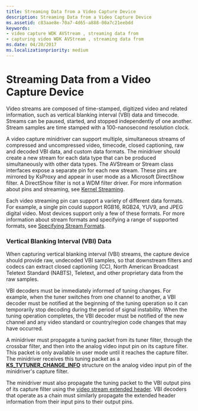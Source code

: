 ```yaml
---
title: Streaming Data from a Video Capture Device
description: Streaming Data from a Video Capture Device
ms.assetid: c83aae8e-70a7-4d65-a888-00a7c21eebdd
keywords:
- video capture WDK AVStream , streaming data from
- capturing video WDK AVStream , streaming data from
ms.date: 04/20/2017
ms.localizationpriority: medium
---
```


# Streaming Data from a Video Capture Device


Video streams are composed of time-stamped, digitized video and related information, such as vertical blanking interval (VBI) data and timecode. Streams can be paused, started, and stopped independently of one another. Stream samples are time stamped with a 100-nanosecond resolution clock.

A video capture minidriver can support multiple, simultaneous streams of compressed and uncompressed video, timecode, closed captioning, raw and decoded VBI data, and custom data formats. The minidriver should create a new stream for each data type that can be produced simultaneously with other data types. The AVStream or Stream class interfaces expose a separate pin for each new stream. These pins are mirrored by KsProxy and appear in user mode as a Microsoft DirectShow filter. A DirectShow filter is not a WDM filter driver. For more information about pins and streaming, see [Kernel Streaming](kernel-streaming.md).

Each video streaming pin can support a variety of different data formats. For example, a single pin could support RGB16, RGB24, YUV9, and JPEG digital video. Most devices support only a few of these formats. For more information about stream formats and specifying a range of supported formats, see [Specifying Stream Formats](specifying-stream-formats.md).

### Vertical Blanking Interval (VBI) Data

When capturing vertical blanking interval (VBI) streams, the capture device should provide raw, undecoded VBI samples, so that downstream filters and codecs can extract closed captioning (CC), North American Broadcast Teletext Standard (NABTS), Teletext, and other proprietary data from the raw samples.

VBI decoders must be immediately informed of tuning changes. For example, when the tuner switches from one channel to another, a VBI decoder must be notified at the beginning of the tuning operation so it can temporarily stop decoding during the period of signal instability. When the tuning operation completes, the VBI decoder must be notified of the new channel and any video standard or country/region code changes that may have occurred.

A minidriver must propagate a tuning packet from its tuner filter, through the crossbar filter, and then into the analog video input pin on its capture filter. This packet is only available in user mode until it reaches the capture filter. The minidriver receives this tuning packet as a [**KS\_TVTUNER\_CHANGE\_INFO**](https://docs.microsoft.com/windows-hardware/drivers/ddi/ksmedia/ns-ksmedia-tagks_tvtuner_change_info) structure on the analog video input pin of the minidriver's capture filter.

The minidriver must also propagate the tuning packet to the VBI output pins of its capture filter using the [video stream extended header](video-stream-extended-headers.md). VBI decoders that operate as a chain must similarly propagate the extended header information from their input pins to their output pins.

 

 




